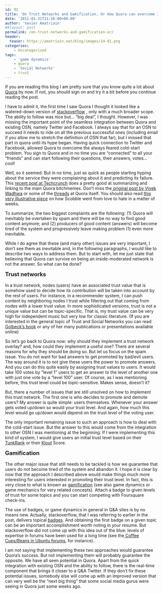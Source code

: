 ```yaml
---
id: 92
title: 'On Trust Networks and Gamification. Or How Quora can overcome its Hype and embrace long-term Success'
date: '2011-01-31T21:26:00+00:00'
author: 'Xavier Amatriain'
##layout: post
permalink: /on-trust-networks-and-gamification-or/
header:
  teaser: https://amatriain.net/blog/images/14-01.png
categories:
    - Uncategorized
tags:
    - 'game dynamics'
    - quora
    - 'Social Networks'
    - trust
---
```


If you are reading this blog I am pretty sure that you know quite a lot about [Quora](http://www.quora.com/) by now. If not, you should sign on and try it a bit before you continue reading the post.

I have to admit it, the first time I saw Quora I thought it looked like a watered-down version of [stackoverflow](http://http//stackoverflow.com/) , only with a much broader scope. The ability to follow was nice but… “big deal”, I thought. However, I was missing the important point of the seamless integration between Quora and existing OSN, namely Twitter and Facebook. I always say that for an OSN to succeed it needs to ride on all the previous successful ones (including email if you allow me to stretch the definition of OSN that far), but I missed that part in quora until its hype began. Having quick connection to Twitter and Facebook, allowed Quora to overcome the always feared cold-start problem. You sign to Quora and in no time you are “connected” to all your “friends” and can start following their questions, their answers, votes… cool!

Well, so it seemed. But in no time, just as quick as people starting hyping about the service they were complaining about it and predicting its failure. This [recent post at Techcrunch](http://techcrunch.com/2011/01/31/quora-quora-quora-quora-quora-quora-quora/) does a pretty good at summarizing and linking to the main Quora bitchmemes. Don’t miss the[ original post by Vivek Wadhwa](http://techcrunch.com/2011/01/23/why-i-don%E2%80%99t-buy-the-quora-hype/) or some of the [threads](http://www.quora.com/What-can-be-said-to-Vivek-Wadhwas-criticism-on-TechCrunch-Why-I-Don%E2%80%99t-Buy-the-Quora-Hype) at Quora itself. You should also read [this very illustrative piece](http://scobleizer.com/2011/01/30/why-i-was-wrong-about-quora-as-a-blogging-service/) on how Scobble went from love to hate in a matter of weeks.

To summarize, the two biggest complaints are the following: (1) Quora will inevitably be overtaken by spam and there will be no way to find good content anymore; and (2) producers of good content (answers) will become tired of the system and progressively leave making problem (1) even more inevitable.

While I do agree that these (and many other) issues are very important, I don’t see them as inevitable and, in the following paragraphs, I would like to describe two ways to address them. But to start with, let me just state that believing that Quora can survive on being an inside-moderated network is not the answer. So what can be done?

<span style="font-weight: bold;font-size:130%;">Trust networks  
</span>  
In a trust network, nodes (users) have an associated trust value that is somehow used to decide how its contribution will be taken into account by the rest of users. For instance, in a recommender system, I can push content by neighboring nodes I trust while filtering out that coming from nodes with a lower trust value. In more sophisticated versions, trust is not a unique value but can be topic-specific. That is, my trust value can be very high for independent music but very low for classic literature. (If you are interested in the general topic of Trust and Social Networks you can read [Golbeck’s book](http://www.amazon.com/exec/obidos/ASIN/1848003552/j16t3i5j15-20) or any of her many publications or presentations available online)

So let’s go back to Quora now: why should they implement a trust network overlay? and, how could they implement a useful one? There are several reasons for why they should be doing so. But let us focus on the spam issue. You do not want for bad answers to get promoted by bad/evil users. The way around it is to not give these users the power to promote answers. And you can do this quite easily by assigning trust values to users. It would take 100 votes by “level 1” users to get an answer to the level of another one with just one vote by a “level 100” user. Of course, as I was mentioning before, this trust level could be topic-sensitive. Makes sense, doesn’t it?

But, there a number of issues that are still unsolved on how to implement this trust network. The first one is who decides to promote and demote users? My answer is quite simple: users themselves. Whenever your answer gets voted up/down so would your trust level. And again, how much this level would go up/down would depend on the trust level of the voting user.

The only important remaining issue to such an approach is how to deal with the cold-start issue. But the answer to this would come from the integration to other OSN I was mentioning at the beginning. If I were implementing this kind of system, I would give users an initial trust level based on their [TunkRank](http://tunkrank.com/) or their [Klout](http://klout.com/) Score.

<span style="font-weight: bold;font-size:130%;">Gamification  
</span>  
The other major issue that still needs to be tackled is how we guarantee that users do not become tired of the system and abandon it. I hope it is clear by now that the approach I described above would make things much more interesting for users interested in promoting their trust level. In fact, this is very close to what is known as [gamification](http://gamification.org/wiki/Gamification) (see also game dynamics or game mechanics for very related concepts). Attach a badge to given levels of trust for some topics and you can start competing with Foursquare check-ins.

The use of badges, or game dynamics in general in Q&amp;A sites is by no means new. Actually, stackoverflow, that I was referring to earlier in the post, delivers topical [badges](http://stackoverflow.com/badges). And obtaining the first badge on a given topic can be an important accomplishment worth noting in your resume. But stackoverflow did not come up with this idea out of the blue: levels of expertise in forums have been used for a long time (see the[ Coffee Cups/Beans in Ubuntu forums](http://ubuntuforums.org/announcement.php?f=48), for instance).

I am not saying that implementing these two approaches would guarantee Quora’s success. But not implementing them will probably guarantee the opposite. We have all seen potential in Quora. Apart from the quick integration with existing OSN and the ability to follow, there is the real-time component that brings it closer to a Q&amp;A Twitter. If they don’t fix these potential issues, somebody else will come up with an improved version that can very well be the “next big thing” that some social media gurus were seeing in Quora just some weeks ago.
